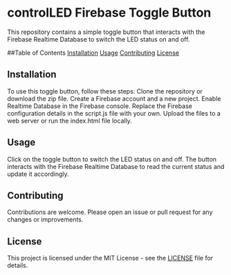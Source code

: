 # controlLED Firebase Toggle Button
This repository contains a simple toggle button that interacts with the Firebase Realtime Database to switch the LED status on and off.

##Table of Contents
[Installation](#Installation)
[Usage](#Usage)
[Contributing](#Contributing)
[License](#License)


## Installation
To use this toggle button, follow these steps:
Clone the repository or download the zip file.
Create a Firebase account and a new project.
Enable Realtime Database in the Firebase console.
Replace the Firebase configuration details in the script.js file with your own.
Upload the files to a web server or run the index.html file locally.

## Usage
Click on the toggle button to switch the LED status on and off. The button interacts with the Firebase Realtime Database to read the current status and update it accordingly.

## Contributing
Contributions are welcome. Please open an issue or pull request for any changes or improvements.

## License
This project is licensed under the MIT License - see the [LICENSE](/LICENSE) file for details.
